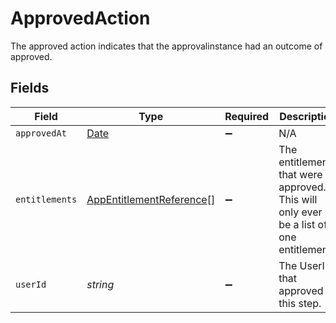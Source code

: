 # ApprovedAction

The approved action indicates that the approvalinstance had an outcome of approved.


## Fields

| Field                                                                                         | Type                                                                                          | Required                                                                                      | Description                                                                                   |
| --------------------------------------------------------------------------------------------- | --------------------------------------------------------------------------------------------- | --------------------------------------------------------------------------------------------- | --------------------------------------------------------------------------------------------- |
| `approvedAt`                                                                                  | [Date](https://developer.mozilla.org/en-US/docs/Web/JavaScript/Reference/Global_Objects/Date) | :heavy_minus_sign:                                                                            | N/A                                                                                           |
| `entitlements`                                                                                | [AppEntitlementReference](../../models/shared/appentitlementreference.md)[]                   | :heavy_minus_sign:                                                                            | The entitlements that were approved. This will only ever be a list of one entitlement.        |
| `userId`                                                                                      | *string*                                                                                      | :heavy_minus_sign:                                                                            | The UserID that approved this step.                                                           |